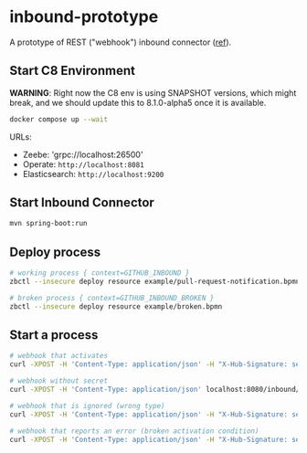 # inbound-prototype

A prototype of REST ("webhook") inbound connector ([ref](https://github.com/camunda/product-hub/issues/174)).


## Start C8 Environment

**WARNING**: Right now the C8 env is using SNAPSHOT versions, which might break, and we should update this to 8.1.0-alpha5 once it is available.

```bash
docker compose up --wait
```

URLs:

- Zeebe: 'grpc://localhost:26500'
- Operate: `http://localhost:8081`
- Elasticsearch: `http://localhost:9200`

## Start Inbound Connector

```bash
mvn spring-boot:run
```

## Deploy process

```bash
# working process { context=GITHUB_INBOUND }
zbctl --insecure deploy resource example/pull-request-notification.bpmn

# broken process { context=GITHUB_INBOUND_BROKEN }
zbctl --insecure deploy resource example/broken.bpmn
```

## Start a process


```bash
# webhook that activates
curl -XPOST -H 'Content-Type: application/json' -H "X-Hub-Signature: secrets.GITHUB_INBOUND_SECRET" localhost:8080/inbound/GITHUB_INBOUND  --data @example/webhook-payload-activates.json

# webhook without secret
curl -XPOST -H 'Content-Type: application/json' localhost:8080/inbound/GITHUB_INBOUND  --data @example/webhook-payload-activates.json

# webhook that is ignored (wrong type)
curl -XPOST -H 'Content-Type: application/json' -H "X-Hub-Signature: secrets.GITHUB_INBOUND_SECRET" localhost:8080/inbound/GITHUB_INBOUND  --data @example/webhook-payload-ignored.json

# webhook that reports an error (broken activation condition)
curl -XPOST -H 'Content-Type: application/json' -H "X-Hub-Signature: secrets.GITHUB_INBOUND_SECRET" localhost:8080/inbound/GITHUB_INBOUND_BROKEN  --data @example/webhook-payload-ignored.json
```
